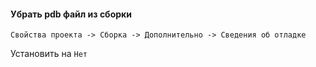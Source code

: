 #### Убрать pdb файл из сборки
```
Свойства проекта -> Сборка -> Дополнительно -> Сведения об отладке
```

Установить на `Нет`